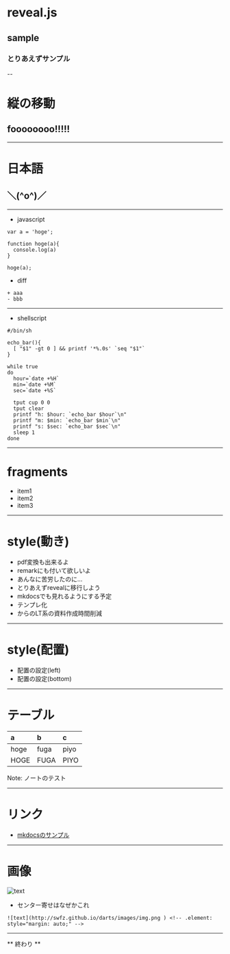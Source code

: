 # reveal.js
## sample
### とりあえずサンプル

--

# 縦の移動
## foooooooo!!!!!

---

# 日本語
## ＼(^o^)／

---
- javascript

```.javascript
var a = 'hoge';

function hoge(a){
  console.log(a)
}

hoge(a);
```

- diff

```
+ aaa
- bbb
```

---
- shellscript

```.shellscript
#/bin/sh

echo_bar(){
  [ "$1" -gt 0 ] && printf '*%.0s' `seq "$1"`
}

while true
do
  hour=`date +%H`
  min=`date +%M`
  sec=`date +%S`

  tput cup 0 0
  tput clear
  printf "h: $hour: `echo_bar $hour`\n"
  printf "m: $min: `echo_bar $min`\n"
  printf "s: $sec: `echo_bar $sec`\n"
  sleep 1
done
```

---

# fragments
- item1 <!-- .element: class="fragment" data-fragment-index="1" -->
- item2 <!-- .element: class="fragment" data-fragment-index="2" -->
- item3 <!-- .element: class="fragment" data-fragment-index="3" -->

---
# style(動き)
- pdf変換も出来るよ <!-- .element: class="fragment grow" -->
- remarkにも付いて欲しいよ <!-- .element: class="fragment shrink" -->
- あんなに苦労したのに... <!-- .element: class="fragment current-visible" -->
- とりあえずrevealに移行しよう <!-- .element: class="fragment fade-out" -->
- mkdocsでも見れるようにする予定 <!-- .element: class="fragment highlight-current-blue" -->
- テンプレ化 <!-- .element: class="fragment highlight-red" -->
- からのLT系の資料作成時間削減 <!-- .element: class="fragment highlight-current-green" -->

---

# style(配置)

- 配置の設定(left) <!-- .element: style="text-align: left;" -->
- 配置の設定(bottom) <!-- .element: style="vertical-align: bottom;" -->

---
# テーブル

| a | b | c |
|:-|:-|:-|
| hoge | fuga | piyo |
| HOGE | FUGA | PIYO |

Note: ノートのテスト

---
# リンク
- [mkdocsのサンプル](http://swfz.github.io/mkdocs_sample )

---
# 画像
![text](http://swfz.github.io/darts/images/img.png ) <!-- .element: style="margin: auto;" -->

- センター寄せはなぜかこれ

```
![text](http://swfz.github.io/darts/images/img.png ) <!-- .element: style="margin: auto;" -->
```

---

** 終わり **




